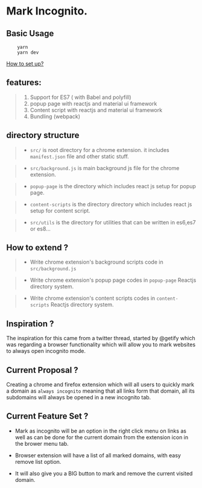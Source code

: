 # Mark Incognito.

## Basic Usage

``` 
    yarn
    yarn dev
```

[How to set up?](https://github.com/fxnoob/mark-incognito/blob/master/INSTALL.md)

## features: 
> 1. Support for  ES7 ( with Babel and polyfill)
> 2. popup page with reactjs and material ui framework
> 3. Content script with reactjs and material ui framework
> 4. Bundling (webpack)

## directory structure
> *    `src/` is root directory for a chrome extension. it includes `manifest.json` file and other static stuff.

> *    `src/background.js`  is main background js  file for the chrome extension.
 
 > *  `popup-page` is the directory which includes react js setup for popup page.
 
 > *  `content-scripts` is the directory  directory which includes react js setup for content script.
 
 > *  `src/utils` is the directory for utilities that can be written in es6,es7 or es8...
 
## How to extend ? 

>   *  Write chrome extension's background scripts code in `src/background.js`

>  * Write chrome extension's popup page codes in `popup-page` Reactjs directory system. 
 
 >  *  Write chrome extension's content scripts codes in `content-scripts` Reactjs directory system. 


## Inspiration ? 

The inspiration for this came from a twitter thread, started by @getify which was regarding a browser functionality which will allow you to mark websites to always open incognito mode.

## Current Proposal ?

Creating a chrome and firefox extension which will all users to quickly mark a domain as `always incognito` meaning that all links form that domain, all its subdomains will always be opened in a new incognito tab.

## Current Feature Set ?

- Mark as incognito will be an option in the right click menu on links as well as can be done for the current domain from the extension icon in the brower menu tab.

- Browser extension will have a list of all marked domains, with easy remove list option.

- It will also give you a BIG button to mark and remove the current visited domain.
